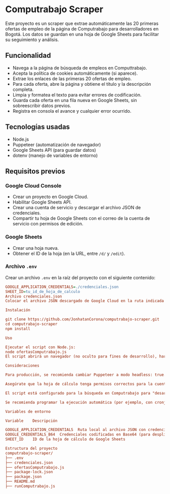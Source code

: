 # Computrabajo Scraper

Este proyecto es un scraper que extrae automáticamente las 20 primeras ofertas de empleo de la página de Computrabajo para desarrolladores en Bogotá. Los datos se guardan en una hoja de Google Sheets para facilitar su seguimiento y análisis.

## Funcionalidad

- Navega a la página de búsqueda de empleos en Computtrabajo.
- Acepta la política de cookies automáticamente (si aparece).
- Extrae los enlaces de las primeras 20 ofertas de empleo.
- Para cada oferta, abre la página y obtiene el título y la descripción completa.
- Limpia y formatea el texto para evitar errores de codificación.
- Guarda cada oferta en una fila nueva en Google Sheets, sin sobreescribir datos previos.
- Registra en consola el avance y cualquier error ocurrido.

## Tecnologías usadas

- Node.js  
- Puppeteer (automatización de navegador)  
- Google Sheets API (para guardar datos)  
- dotenv (manejo de variables de entorno)  

## Requisitos previos

### Google Cloud Console

- Crear un proyecto en Google Cloud.  
- Habilitar Google Sheets API.  
- Crear una cuenta de servicio y descargar el archivo JSON de credenciales.  
- Compartir tu hoja de Google Sheets con el correo de la cuenta de servicio con permisos de edición.

### Google Sheets

- Crear una hoja nueva.  
- Obtener el ID de la hoja (en la URL, entre `/d/` y `/edit`).

### Archivo `.env`

Crear un archivo `.env` en la raíz del proyecto con el siguiente contenido:

```ini
GOOGLE_APPLICATION_CREDENTIALS=./credenciales.json
SHEET_ID=tu_id_de_hoja_de_calculo
Archivo credenciales.json
Colocar el archivo JSON descargado de Google Cloud en la ruta indicada en GOOGLE_APPLICATION_CREDENTIALS.

Instalación

git clone https://github.com/JonhatanCorona/computrabajo-scraper.git
cd computrabajo-scraper
npm install

Uso

Ejecutar el script con Node.js:
node ofertasComputrabajo.js
El script abrirá un navegador (no oculto para fines de desarrollo), hará el scraping y guardará los datos en Google Sheets.

Consideraciones

Para producción, se recomienda cambiar Puppeteer a modo headless: true.

Asegúrate que la hoja de cálculo tenga permisos correctos para la cuenta de servicio.

El script está configurado para la búsqueda en Computrabajo para "desarrollador" en Bogotá del día actual, pero puedes modificar la URL en el código.

Se recomienda programar la ejecución automática (por ejemplo, con cronjobs o en servicios como Railway).

Variables de entorno

Variable	Descripción

GOOGLE_APPLICATION_CREDENTIALS	Ruta local al archivo JSON con credenciales (para desarrollo local)
GOOGLE_CREDENTIALS_B64	Credenciales codificadas en Base64 (para despliegue en Heroku)
SHEET_ID	ID de la hoja de cálculo de Google Sheets

Estructura del proyecto
computrabajo-scraper/
├── .env
├── credenciales.json
├── ofertasComputrabajo.js
├── package-lock.json
├── package.json
├── README.md
├── runComputrabajo.js
